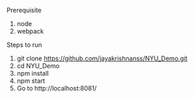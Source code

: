 
Prerequisite

1. node
2. webpack

Steps to run

1. git clone https://github.com/jayakrishnanss/NYU_Demo.git
2. cd NYU_Demo
3. npm install
4. npm start
5. Go to http://localhost:8081/